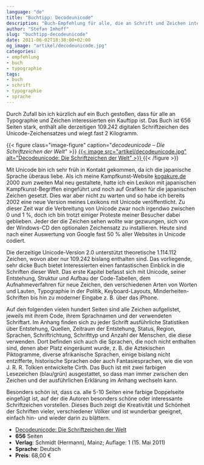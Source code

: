 ```yaml
---
language: "de"
title: "Buchtipp: Decodeunicode"
description: "Buch-Empfehlung für alle, die an Schrift und Zeichen interessiert sind: 'decodeunicode – Die Schriftzeichen der Welt'. 656 Seiten dick, fast 2 kg schwer und mit allen 109.242 aktuellen Zeichen des Unicode-Zeichensatzes."
author: "Stefan Imhoff"
slug: "buchtipp-decodeunicode"
date: 2011-06-02T18:38:00+02:00
og_image: "artikel/decodeunicode.jpg"
categories:
- empfehlung
- buch
- typographie
tags:
- buch
- schrift
- typographie
- sprache
---
```


Durch Zufall bin ich kürzlich auf ein Buch gestoßen, dass für alle an Typographie und Zeichen interessierten ein Kauftipp ist. Das Buch ist 656 Seiten stark, enthält alle derzeitigen 109.242 digitalen Schriftzeichen des Unicode-Zeichensatzes und wiegt fast 2 Kilogramm.

{{< figure class="image-figure" caption="<cite>decodeunicode – Die Schriftzeichen der Welt</cite>" >}}
<a href="http://www.amazon.de/gp/product/3874398137/ref=as_li_ss_tl?ie=UTF8&amp;tag=kogakurede-21&amp;linkCode=as2&amp;camp=1638&amp;creative=19454&amp;creativeASIN=3874398137">
  {{< image src="artikel/decodeunicode.jpg" alt="Decodeunicode: Die Schriftzeichen der Welt" >}}
</a>
{{< /figure >}}

Mit Unicode bin ich sehr früh in Kontakt gekommen, da ich die japanische Sprache überaus liebe. Als ich meine Kampfkunst-Website [kogakure.de](http://kogakure.de/) 2000 zum zweiten Mal neu gestaltete, hatte ich ein Lexikon mit japanischen Kampfkunst-Begriffen eingeführt und noch auf Grafiken für die japanischen Zeichen gesetzt. Dies war aber nicht zu warten und so habe ich bereits 2002 eine neue Version meines Lexikons mit Unicode veröffentlicht. Zu dieser Zeit war die Verbreitung von Unicode zwar noch irgendwo zwischen 0 und 1 %, doch ich bin trotzt einiger Proteste meiner Besucher dabei geblieben. Jeder der die Zeichen sehen wollte war gezwungen, sich von der Windows-CD den optionalen Zeichensatz zu installieren. Heute sind nach einer Auswertung von Google fast 50 % aller Websites in Unicode codiert.

Die derzeitige Unicode-Version 2.0 unterstützt theoretische 1.114.112 Zeichen, wovon aber nur 109.242 bislang enthalten sind. Das vorliegende, sehr dicke Buch bietet Interessierten einen fantastischen Einblick in die Schriften dieser Welt. Das erste Kapitel befasst sich mit Unicode, seiner Entstehung, Struktur und Aufbau der Code-Tabellen, dem Aufnahmeverfahren für neue Zeichen, den verschiedenen Arten von Worten und Lauten, Typographie in der Politik, Keyboard-Layouts, Minderheiten-Schriften bis hin zu moderner Eingabe z. B. über das iPhone.

Auf den folgenden vielen hundert Seiten sind alle Zeichen aufgelistet, jeweils mit ihrem Code, ihrem Sprachnamen und der verwendeten Schriftart. Im Anhang finden sich zu jeder Schrift ausführliche Statistiken über Entstehung, Quellen, Zeitraum der Entstehung, Status, Region, Sprachen, Schriftrichtung, Schrifttyp und Anzahl der Menschen, die diese verwenden. Dort befinden sich auch die Sprachen, die noch nicht enthalten sind, denen aber Platz eingeräumt wurde, z. B. die Aztekischen Piktogramme, diverse afrikanische Sprachen, einige bislang nicht entzifferte, historische Sprachen oder auch Fantasiesprachen, wie die von J. R. R. Tolkien entwickelte Cirth. Das Buch ist mit zwei farbigen Lesezeichen (blau/grün) ausgestattet, so dass man immer zwischen den Zeichen und der ausführlichen Erklärung im Anhang wechseln kann.

Besonders schön ist, dass ca. alle 5-10 Seiten eine farbige Doppelseite eingefügt ist, auf der die Autoren besonders schöne oder interessante Schriftzeichen vorstellen. Dieses Buch zeigt die Kreativität und Schönheit der Schriften vieler, verschiedener Völker und ist wunderbar geeignet, einfach hin- und wieder darin zu blättern.

* <a href="http://www.amazon.de/gp/product/3874398137/ref=as_li_ss_tl?ie=UTF8&amp;tag=kogakurede-21&amp;linkCode=as2&amp;camp=1638&amp;creative=19454&amp;creativeASIN=3874398137">Decodeunicode: Die Schriftzeichen der Welt</a>
* **656** Seiten
* **Verlag**: Schmidt (Hermann), Mainz; Auflage: 1 (15. Mai 2011)
* **Sprache**: Deutsch
* **Preis**: 68,00 €
